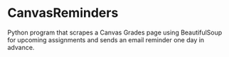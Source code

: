 # CanvasReminders
Python program that scrapes a Canvas Grades page using BeautifulSoup for upcoming assignments and sends an email reminder one day in advance. 
